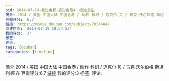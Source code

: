 ```yaml
---
pid: 2014-07-19-看过电影-变形金刚4：绝迹重生
简介: 2014 / 美国 中国大陆 中国香港 / 动作 科幻 / 迈克尔·贝 / 马克·沃尔伯格 斯坦利·图齐
豆瓣评分: '6.7'
链接: https://movie.douban.com/subject/7054604/
创建时间: '2014-07-19 10:54:52'
我的评分: '3'
标签:
评论:
tags: [douban]
categories: [timeline]
---
```

简介:2014 / 美国 中国大陆 中国香港 / 动作 科幻 / 迈克尔·贝 / 马克·沃尔伯格 斯坦利·图齐
豆瓣评分:6.7
[链接](https://movie.douban.com/subject/7054604/)
我的评分:3
标签:
评论:
